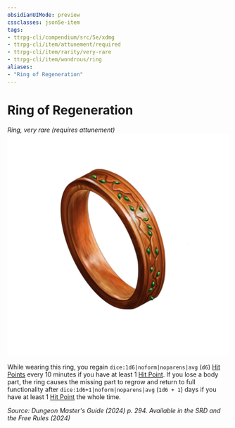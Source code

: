 ```yaml
---
obsidianUIMode: preview
cssclasses: json5e-item
tags:
- ttrpg-cli/compendium/src/5e/xdmg
- ttrpg-cli/item/attunement/required
- ttrpg-cli/item/rarity/very-rare
- ttrpg-cli/item/wondrous/ring
aliases: 
- "Ring of Regeneration"
---
```

# Ring of Regeneration
*Ring, very rare (requires attunement)*  
![](Інструменти%20ДМ/CLI/items/img/ring-of-regeneration.webp#right)


While wearing this ring, you regain `dice:1d6|noform|noparens|avg` (`d6`) [Hit Points](Інструменти%20ДМ/CLI/rules/variant-rules/hit-points-xphb.md) every 10 minutes if you have at least 1 [Hit Point](Інструменти%20ДМ/CLI/rules/variant-rules/hit-points-xphb.md). If you lose a body part, the ring causes the missing part to regrow and return to full functionality after `dice:1d6+1|noform|noparens|avg` (`1d6 + 1`) days if you have at least 1 [Hit Point](Інструменти%20ДМ/CLI/rules/variant-rules/hit-points-xphb.md) the whole time.

*Source: Dungeon Master's Guide (2024) p. 294. Available in the <span title='Systems Reference Document (5.2)'>SRD</span> and the Free Rules (2024)*